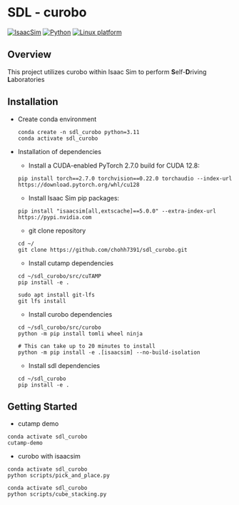 # SDL - curobo

[![IsaacSim](https://img.shields.io/badge/IsaacSim-5.0.0-silver.svg)](https://docs.isaacsim.omniverse.nvidia.com/5.0.0/index.html)
[![Python](https://img.shields.io/badge/python-3.11-blue.svg)](https://docs.python.org/3/whatsnew/3.11.html)
[![Linux platform](https://img.shields.io/badge/platform-linux--64-orange.svg)](https://releases.ubuntu.com/22.04/)

## Overview

This project utilizes curobo within Isaac Sim to perform **S**elf-**D**riving **L**aboratories

## Installation

- Create conda environment

  ```
  conda create -n sdl_curobo python=3.11
  conda activate sdl_curobo
  ```

- Installation of dependencies
  
  - Install a CUDA-enabled PyTorch 2.7.0 build for CUDA 12.8:
  ```
  pip install torch==2.7.0 torchvision==0.22.0 torchaudio --index-url https://download.pytorch.org/whl/cu128
  ```

  - Install Isaac Sim pip packages:

  ```
  pip install "isaacsim[all,extscache]==5.0.0" --extra-index-url https://pypi.nvidia.com
  ```

  - git clone repository
  ```
  cd ~/
  git clone https://github.com/chohh7391/sdl_curobo.git
  ```

  - Install cutamp dependencies
  ```
  cd ~/sdl_curobo/src/cuTAMP
  pip install -e .

  sudo apt install git-lfs
  git lfs install
  ```

  - Install curobo dependencies
  ```
  cd ~/sdl_curobo/src/curobo
  python -m pip install tomli wheel ninja
  
  # This can take up to 20 minutes to install
  python -m pip install -e .[isaacsim] --no-build-isolation
  ```

  - Install sdl dependencies
  ```
  cd ~/sdl_curobo
  pip install -e .
  ```

## Getting Started

  - cutamp demo

  ```
  conda activate sdl_curobo
  cutamp-demo
  ```

  - curobo with isaacsim
  
  ```
  conda activate sdl_curobo
  python scripts/pick_and_place.py
  ```

  ```
  conda activate sdl_curobo
  python scripts/cube_stacking.py
  ```
  
